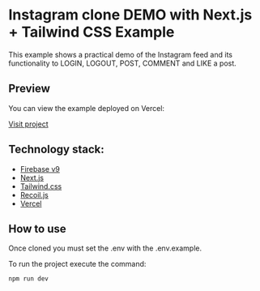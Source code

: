 # Instagram clone DEMO with Next.js + Tailwind CSS Example

This example shows a practical demo of the Instagram feed and its functionality to LOGIN, LOGOUT, POST, COMMENT and LIKE a post.

## Preview

You can view the example deployed on Vercel:

[Visit project](https://instagram-clone-liard-six.vercel.app/)

## Technology stack:

- [Firebase v9](https://firebase.google.com/docs/web/modular-upgrade#update_imports_to_v9_compat)
- [Next.js](https://nextjs.org/)
- [Tailwind.css](https://tailwindcss.com/)
- [Recoil.js](https://recoiljs.org/)
- [Vercel](https://vercel.com/)

## How to use

Once cloned you must set the .env with the .env.example.

To run the project execute the command:

```bash
npm run dev
```
